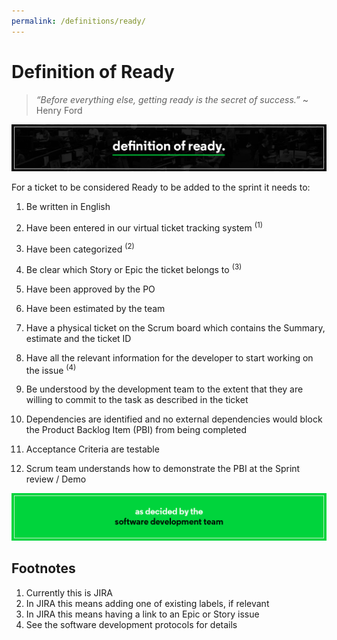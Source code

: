 ```yaml
---
permalink: /definitions/ready/
---
```


# Definition of Ready

> _“Before everything else, getting ready is the secret of success.”_
> ~ Henry Ford

![Definition of Ready](../../images/definitions/definition-of-ready.jpg)

For a ticket to be considered Ready to be added to the sprint it needs to:

1. Be written in English

2. Have been entered in our virtual ticket tracking system <sup>(1)</sup>

3. Have been categorized <sup>(2)</sup>

4. Be clear which Story or Epic the ticket belongs to <sup>(3)</sup>

5. Have been approved by the PO

6. Have been estimated by the team

7. Have a physical ticket on the Scrum board which contains the Summary, 
   estimate and the ticket ID

8. Have all the relevant information for the developer to start working on the 
   issue <sup>(4)</sup>

9. Be understood by the development team to the extent that they are willing to 
   commit to the task as described in the ticket

10. Dependencies are identified and no external dependencies would block the 
    Product Backlog Item (PBI) from being completed

11. Acceptance Criteria are testable

12. Scrum team understands how to demonstrate the PBI at the Sprint review / Demo

![](../../images/definitions/as-decided-by-the-development-team.jpg)

## Footnotes

1. Currently this is JIRA
2. In JIRA this means adding one of existing labels, if relevant
3. In JIRA this means having a link to an Epic or Story issue
4. See the software development protocols for details
